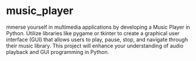 # music_player
mmerse yourself in multimedia applications by developing a Music Player in Python. Utilize libraries like pygame or tkinter to create a graphical user interface (GUI) that allows users to play, pause, stop, and navigate through their music library. This project will enhance your understanding of audio playback and GUI programming in Python.
